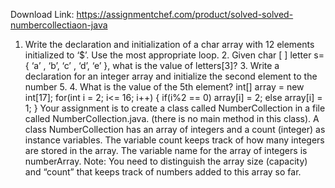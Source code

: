 Download Link: https://assignmentchef.com/product/solved-solved-numbercollectiaon-java
<br>
1. Write the declaration and initialization of a char array with 12 elements initialized to ‘$’. Use the most appropriate loop. 2. Given char [ ] letter s= { ‘a’ , ‘b’, ‘c’ , ‘d’, ‘e’ }, what is the value of letters[3]? 3. Write a declaration for an integer array and initialize the second element to the number 5. 4. What is the value of the 5th element? int[] array = new int[17]; for(int i = 2; i&lt;= 16; i++) { if(i%2 == 0) array[i] = 2; else array[i] = 1; } Your assignment is to create a class called NumberCollection in a file called NumberCollection.java. (there is no main method in this class). A class NumberCollection has an array of integers and a count (integer) as instance variables. The variable count keeps track of how many integers are stored in the array. The variable name for the array of integers is numberArray. Note: You need to distinguish the array size (capacity) and “count” that keeps track of numbers added to this array so far.